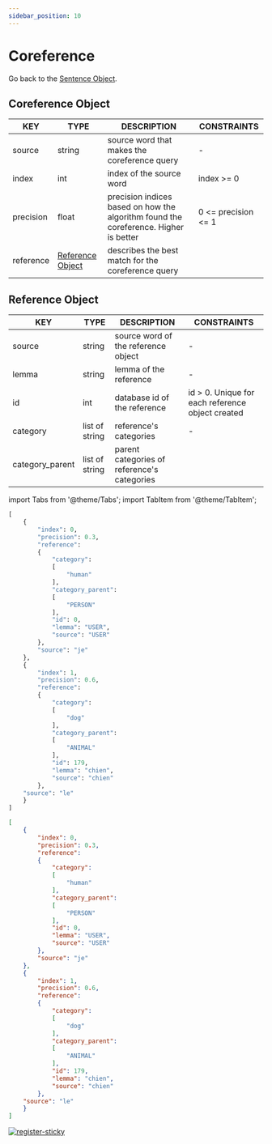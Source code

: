 ```yaml
---
sidebar_position: 10
---
```


# Coreference

Go back to the [Sentence Object](https://www.lettria.com/documentation/docs/API/lettria-sentence-object).

## Coreference Object

| KEY       	| TYPE             	| DESCRIPTION                                                                          	| CONSTRAINTS         	|
|-----------	|------------------	|--------------------------------------------------------------------------------------	|---------------------	|
| source    	| string           	| source word that makes the coreference query                                         	| -                   	|
| index     	| int              	| index of the source word                                                             	| index >= 0          	|
| precision 	| float            	| precision indices based on how the algorithm found the coreference. Higher is better 	| 0 <= precision <= 1 	|
| reference 	| [Reference Object](https://www.lettria.com/documentation/docs/API/coreference#reference-object) 	| describes the best match for the coreference query                                   	|                     	|

## Reference Object

| KEY             	| TYPE           	| DESCRIPTION                                 	| CONSTRAINTS                                      	|
|-----------------	|----------------	|---------------------------------------------	|--------------------------------------------------	|
| source          	| string         	| source word of the reference object         	| -                                                	|
| lemma           	| string         	| lemma of the reference                      	| -                                                	|
| id              	| int            	| database id of the reference                	| id > 0. Unique for each reference object created 	|
| category        	| list of string 	| reference's categories                      	| -                                                	|
| category_parent 	| list of string 	| parent categories of reference's categories 	|                                                  	|

import Tabs from '@theme/Tabs';
import TabItem from '@theme/TabItem';

<Tabs>
<TabItem value="py" label="Python">

```py
[
    {
        "index": 0, 
        "precision": 0.3, 
        "reference": 
        {
            "category": 
            [
                "human"
            ], 
            "category_parent": 
            [
                "PERSON"
            ], 
            "id": 0, 
            "lemma": "USER", 
            "source": "USER"
        }, 
        "source": "je"
    }, 
    {
        "index": 1, 
        "precision": 0.6, 
        "reference": 
        {
            "category": 
            [
                "dog"
            ], 
            "category_parent": 
            [
                "ANIMAL"
            ], 
            "id": 179, 
            "lemma": "chien", 
            "source": "chien"
        }, 
    "source": "le"
    }
]
```

</TabItem>
<TabItem value="json" label="JSON">

```json
[
    {
        "index": 0, 
        "precision": 0.3, 
        "reference": 
        {
            "category": 
            [
                "human"
            ], 
            "category_parent": 
            [
                "PERSON"
            ], 
            "id": 0, 
            "lemma": "USER", 
            "source": "USER"
        }, 
        "source": "je"
    }, 
    {
        "index": 1, 
        "precision": 0.6, 
        "reference": 
        {
            "category": 
            [
                "dog"
            ], 
            "category_parent": 
            [
                "ANIMAL"
            ], 
            "id": 179, 
            "lemma": "chien", 
            "source": "chien"
        }, 
    "source": "le"
    }
]
```

</TabItem>
</Tabs>

[![register-sticky](/img/register-sticky.png)](https://app.lettria.com/signup)